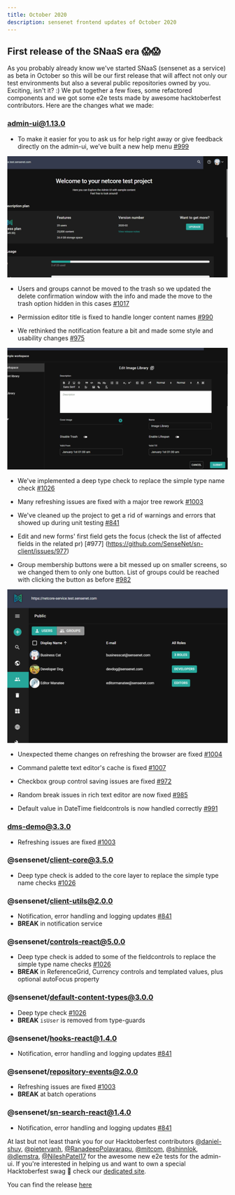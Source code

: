 ```yaml
---
title: October 2020
description: sensenet frontend updates of October 2020
---
```


## First release of the SNaaS era 😱😱

As you probably already know we've started SNaaS (sensenet as a service) as beta in October so this will be our first release that will affect not only our test environments but also a several public repositories owned by you. Exciting, isn't it? :) We put together a few fixes, some refactored components and we got some e2e tests made by awesome hacktoberfest contributors. Here are the changes what we made:

### admin-ui@1.13.0

- To make it easier for you to ask us for help right away or give feedback directly on the admin-ui, we’ve built a new help menu [#999](https://github.com/SenseNet/sn-client/issues/999)


![Help section](/img/help_section.gif "Help section")


- Users and groups cannot be moved to the trash so we updated the delete confirmation window with the info and made the move to the trash option hidden in this cases [#1017](https://github.com/SenseNet/sn-client/issues/1017)

- Permission editor title is fixed to handle longer content names [#990](https://github.com/SenseNet/sn-client/issues/992)

- We rethinked the notification feature a bit and made some style and usability changes [#975](https://github.com/SenseNet/sn-client/issues/975)


![Notification](/img/notification.gif "Notification")


- We've implemented a deep type check to replace the simple type name check [#1026](https://github.com/SenseNet/sn-client/issues/1026)

- Many refreshing issues are fixed with a major tree rework [#1003](https://github.com/SenseNet/sn-client/issues/1003)

- We've cleaned up the project to get a rid of warnings and errors that showed up during unit testing [#841](https://github.com/SenseNet/sn-client/issues/841)

- Edit and new forms' first field gets the focus (check the list of affected fields in the related pr) [#977]
(https://github.com/SenseNet/sn-client/issues/977)

- Group membership buttons were a bit messed up on smaller screens, so we changed them to only one button. List of groups could be reached with clicking the button as before  [#982](https://github.com/SenseNet/sn-client/issues/982) 


![Role button](/img/rolebutton.png "Role button")


- Unexpected theme changes on refreshing the browser are fixed [#1004](https://github.com/SenseNet/sn-client/issues/1004)

- Command palette text editor's cache is fixed [#1007](https://github.com/SenseNet/sn-client/pull/1007)

- Checkbox group control saving issues are fixed [#972](https://github.com/SenseNet/sn-client/pull/972)

- Random break issues in rich text editor are now fixed [#985](https://github.com/SenseNet/sn-client/pull/985)

- Default value in DateTime fieldcontrols is now handled correctly [#991](https://github.com/SenseNet/sn-client/pull/991)

### dms-demo@3.3.0

- Refreshing issues are fixed [#1003](https://github.com/SenseNet/sn-client/issues/1003)

### @sensenet/client-core@3.5.0

- Deep type check is added to the core layer to replace the simple type name checks [#1026](https://github.com/SenseNet/sn-client/issues/1026)

### @sensenet/client-utils@2.0.0

- Notification, error handling and logging updates [#841](https://github.com/SenseNet/sn-client/issues/841)
- **BREAK** in notification service

### @sensenet/controls-react@5.0.0

- Deep type check is added to some of the fieldcontrols to replace the simple type name checks [#1026](https://github.com/SenseNet/sn-client/issues/1026)
- **BREAK** in ReferenceGrid, Currency controls and templated values, plus optional autoFocus property

### @sensenet/default-content-types@3.0.0

- Deep type check [#1026](https://github.com/SenseNet/sn-client/issues/1026)
- **BREAK** `isUser` is removed from type-guards

### @sensenet/hooks-react@1.4.0

- Notification, error handling and logging updates [#841](https://github.com/SenseNet/sn-client/issues/841)

### @sensenet/repository-events@2.0.0

- Refreshing issues are fixed [#1003](https://github.com/SenseNet/sn-client/issues/1003)
- **BREAK** at batch operations

### @sensenet/sn-search-react@1.4.0

- Notification, error handling and logging updates [#841](https://github.com/SenseNet/sn-client/issues/841)

At last but not least thank you for our Hacktoberfest contributors [@daniel-shuy](https://github.com/daniel-shuy), [@pietervanh](https://github.com/pietervanh), [@RanadeepPolavarapu](https://github.com/RanadeepPolavarapu), [@mitcom](https://github.com/mitcom), [@shinnlok](https://github.com/shinnlok), [@dlemstra](https://github.com/dlemstra), [@NileshPatel17](https://github.com/NileshPatel17) for the awesome new e2e tests for the admin-ui. If you're interested in helping us and want to own a special Hacktoberfest swag 🧦 check our [dedicated site](https://hacktoberfest.sensenet.com).

You can find the release [here](https://github.com/SenseNet/sn-client/releases/tag/2020-10)
